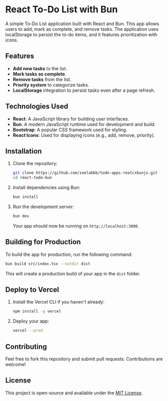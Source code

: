 # React To-Do List with Bun

A simple To-Do List application built with React and Bun. This app allows users to add, mark as complete, and remove tasks. The application uses localStorage to persist the to-do items, and it features prioritization with icons.

## Features

- **Add new tasks** to the list.
- **Mark tasks as complete**.
- **Remove tasks** from the list.
- **Priority system** to categorize tasks.
- **LocalStorage** integration to persist tasks even after a page refresh.

## Technologies Used

- **React**: A JavaScript library for building user interfaces.
- **Bun**: A modern JavaScript runtime used for development and build.
- **Bootstrap**: A popular CSS framework used for styling.
- **React Icons**: Used for displaying icons (e.g., add, remove, priority).

## Installation

1. Clone the repository:

   ```bash
   git clone https://github.com/zoelabbb/todo-apps-reatcxbunjs.git
   cd react-todo-bun
   ```

2. Install dependencies using Bun:

   ```bash
   bun install
   ```

3. Run the development server:

   ```bash
   bun dev
   ```

   Your app should now be running on `http://localhost:3000`.

## Building for Production

To build the app for production, run the following command:

```bash
bun build src/index.tsx --outdir dist
```

This will create a production build of your app in the `dist` folder.

## Deploy to Vercel

1. Install the Vercel CLI if you haven't already:

   ```bash
   npm install -g vercel
   ```

2. Deploy your app:

   ```bash
   vercel --prod
   ```

## Contributing

Feel free to fork this repository and submit pull requests. Contributions are welcome!

## License

This project is open-source and available under the [MIT License](LICENSE).
